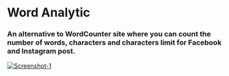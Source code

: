 # Word Analytic

### An alternative to WordCounter site where you can count the number of words, characters and characters limit for Facebook and Instagram post.

<a href="https://ibb.co.com/Hnh1tKD"><img src="https://i.ibb.co.com/f4DBkXY/Screenshot-1.png" alt="Screenshot-1" border="0"></a>
